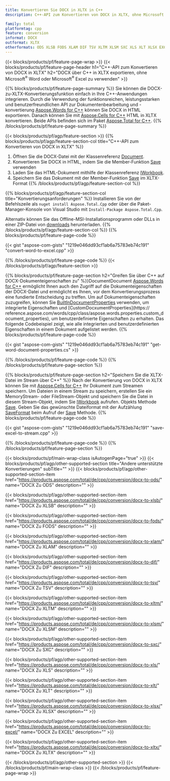 ```yaml
---
title: Konvertieren Sie DOCX in XLTX in C++
description: C++-API zum Konvertieren von DOCX in XLTX, ohne Microsoft Word oder Microsoft Excel zu verwenden

family: total
platformtag: cpp
feature: conversion
informat: DOCX
outformat: XLTX
otherformats: ODS XLSB FODS XLAM DIF TSV XLTM XLSM SXC XLS XLT XLSX EXCEL CSV
---
```

{{< blocks/products/pf/feature-page-wrap >}}
{{< blocks/products/pf/feature-page-header h1="C++-API zum Konvertieren von DOCX in XLTX" h2="DOCX über C++ in XLTX exportieren, ohne Microsoft<sup>&reg;</sup> Word oder Microsoft<sup>&reg;</sup> Excel zu verwenden" >}}

{{% blocks/products/pf/feature-page-summary %}}
Sie können die DOCX-zu-XLTX-Konvertierungsfunktion einfach in Ihre C++-Anwendungen integrieren. Durch die Verwendung der funktionsreichen, leistungsstarken und benutzerfreundlichen API zur Dokumentenbearbeitung und -konvertierung [Aspose.Words for C++](https://products.aspose.com/words/cpp/) können Sie DOCX in HTML exportieren. Danach können Sie mit [Aspose.Cells for C++](https://products.aspose.com/cells/cpp/) HTML in XLTX konvertieren. Beide APIs befinden sich im Paket [Aspose.Total for C++](https://products.aspose.com/total/cpp/). 
{{% /blocks/products/pf/feature-page-summary  %}}

{{< blocks/products/pf/agp/feature-section >}}
{{% blocks/products/pf/agp/feature-section-col title="C++-API zum Konvertieren von DOCX in XLTX" %}}
1. Öffnen Sie die DOCX-Datei mit der Klassenreferenz [Document](https://reference.aspose.com/words/cpp/class/aspose.words.document).
2. Konvertieren Sie DOCX in HTML, indem Sie die Member-Funktion [Save](https://reference.aspose.com/words/cpp/class/aspose.words.document#save_string_saveformat) verwenden
3. Laden Sie das HTML-Dokument mithilfe der Klassenreferenz [IWorkbook](https://reference.aspose.com/cells/cpp/class/aspose.cells.i_workbook).
4. Speichern Sie das Dokument mit der Member-Funktion [Save](https://reference.aspose.com/cells/cpp/class/aspose.cells.i_workbook#a5dc7de23f7ceba76a05dc1d49f51502e) im XLTX-Format
{{% /blocks/products/pf/agp/feature-section-col %}}

{{% blocks/products/pf/agp/feature-section-col title="Konvertierungsanforderungen" %}}
Installieren Sie von der Befehlszeile als ```nuget install Aspose.Total.Cpp``` oder über die Paket-Manager-Konsole von Visual Studio mit ```Install-Package Aspose.Total.Cpp```.

Alternativ können Sie das Offline-MSI-Installationsprogramm oder DLLs in einer ZIP-Datei von [downloads](https://releases.aspose.com/total/cpp) herunterladen.
{{% /blocks/products/pf/agp/feature-section-col %}}
{{% blocks/products/pf/feature-page-code %}}

{{< gist "aspose-com-gists" "1219e046dd93cf1ab6a75783eb74c191" "convert-word-to-excel.cpp" >}}



{{% /blocks/products/pf/feature-page-code %}}
{{< /blocks/products/pf/agp/feature-section >}}

{{% blocks/products/pf/feature-page-section  h2="Greifen Sie über C++ auf DOCX-Dokumenteigenschaften zu" %}}DocumentDocument
[Aspose.Words for C++](https://products.aspose.com/words/cpp/) ermöglicht Ihnen auch den Zugriff auf die Dokumenteigenschaften der DOCX-Datei und ermöglicht es Ihnen, vor dem Konvertierungsprozess eine fundierte Entscheidung zu treffen. Um auf Dokumenteigenschaften zuzugreifen, können Sie [BuiltInDocxumentProperties](https://reference.aspose.com/words/cpp/class/aspose.words.properties.built_in_document_properties) verwenden, um integrierte Eigenschaften und [CustomDocxumentProperties](https:// reference.aspose.com/words/cpp/class/aspose.words.properties.custom_document_properties), um benutzerdefinierte Eigenschaften zu erhalten. Das folgende Codebeispiel zeigt, wie alle integrierten und benutzerdefinierten Eigenschaften in einem Dokument aufgelistet werden.
{{% blocks/products/pf/feature-page-code %}}

{{< gist "aspose-com-gists" "1219e046dd93cf1ab6a75783eb74c191" "get-word-document-properties.cs" >}}

{{% /blocks/products/pf/feature-page-code  %}}
{{% /blocks/products/pf/feature-page-section %}}

{{% blocks/products/pf/feature-page-section  h2="Speichern Sie die XLTX-Datei im Stream über C++" %}}
Nach der Konvertierung von DOCX in XLTX können Sie mit [Aspose.Cells for C++](https://products.aspose.com/cells/cpp/) Ihr Dokument zum Streamen speichern. Um Dateien in einem Stream zu speichern, erstellen Sie ein MemoryStream- oder FileStream-Objekt und speichern Sie die Datei in diesem Stream-Objekt, indem Sie [IWorkbook](https://reference.aspose.com/cells/cpp/class/aspose.cells.i_workbook) aufrufen. Objekts Methode [Save](https://reference.aspose.com/cells/cpp/class/aspose.cells.i_workbook#a77072cfb929787df9ad1f38b02f58349). Geben Sie das gewünschte Dateiformat mit der Aufzählung [SaveFormat](https://reference.aspose.com/cells/cpp/namespace/aspose.cells#a11cae527e4e68f1adcac8f47ea64481a) beim Aufruf der [Save](https://reference.aspose.com/cells/cpp/class/aspose.cells.i_workbook#a77072cfb929787df9ad1f38b02f58349) Methode.
{{% blocks/products/pf/feature-page-code %}}

{{< gist "aspose-com-gists" "1219e046dd93cf1ab6a75783eb74c191" "save-excel-to-stream.cpp" >}}

{{% /blocks/products/pf/feature-page-code  %}}
{{% /blocks/products/pf/feature-page-section %}}

{{< blocks/products/pf/main-wrap-class isAutogenPage="true" >}}
{{< blocks/products/pf/agp/other-supported-section title="Andere unterstützte Konvertierungen" subTitle="" >}}
{{< blocks/products/pf/agp/other-supported-section-item href="https://products.aspose.com/total/de/cpp/conversion/docx-to-ods/" name="DOCX Zu ODS" description="" >}}

{{< blocks/products/pf/agp/other-supported-section-item href="https://products.aspose.com/total/de/cpp/conversion/docx-to-xlsb/" name="DOCX Zu XLSB" description="" >}}

{{< blocks/products/pf/agp/other-supported-section-item href="https://products.aspose.com/total/de/cpp/conversion/docx-to-fods/" name="DOCX Zu FODS" description="" >}}

{{< blocks/products/pf/agp/other-supported-section-item href="https://products.aspose.com/total/de/cpp/conversion/docx-to-xlam/" name="DOCX Zu XLAM" description="" >}}

{{< blocks/products/pf/agp/other-supported-section-item href="https://products.aspose.com/total/de/cpp/conversion/docx-to-dif/" name="DOCX Zu DIF" description="" >}}

{{< blocks/products/pf/agp/other-supported-section-item href="https://products.aspose.com/total/de/cpp/conversion/docx-to-tsv/" name="DOCX Zu TSV" description="" >}}

{{< blocks/products/pf/agp/other-supported-section-item href="https://products.aspose.com/total/de/cpp/conversion/docx-to-xltm/" name="DOCX Zu XLTM" description="" >}}

{{< blocks/products/pf/agp/other-supported-section-item href="https://products.aspose.com/total/de/cpp/conversion/docx-to-xlsm/" name="DOCX Zu XLSM" description="" >}}

{{< blocks/products/pf/agp/other-supported-section-item href="https://products.aspose.com/total/de/cpp/conversion/docx-to-sxc/" name="DOCX Zu SXC" description="" >}}

{{< blocks/products/pf/agp/other-supported-section-item href="https://products.aspose.com/total/de/cpp/conversion/docx-to-xls/" name="DOCX Zu XLS" description="" >}}

{{< blocks/products/pf/agp/other-supported-section-item href="https://products.aspose.com/total/de/cpp/conversion/docx-to-xlt/" name="DOCX Zu XLT" description="" >}}

{{< blocks/products/pf/agp/other-supported-section-item href="https://products.aspose.com/total/de/cpp/conversion/docx-to-xlsx/" name="DOCX Zu XLSX" description="" >}}

{{< blocks/products/pf/agp/other-supported-section-item href="https://products.aspose.com/total/de/cpp/conversion/docx-to-excel/" name="DOCX Zu EXCEL" description="" >}}

{{< blocks/products/pf/agp/other-supported-section-item href="https://products.aspose.com/total/de/cpp/conversion/docx-to-xltx/" name="DOCX Zu XLTX" description="" >}}


{{< /blocks/products/pf/agp/other-supported-section >}}
{{< /blocks/products/pf/main-wrap-class >}}
{{< /blocks/products/pf/feature-page-wrap >}}